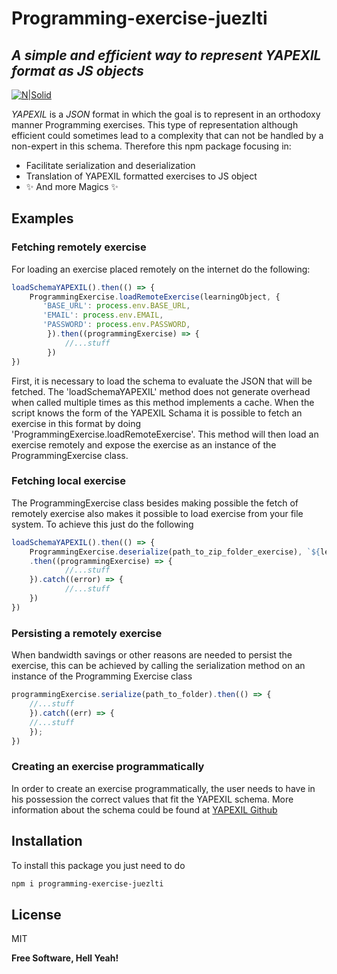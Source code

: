 # Programming-exercise-juezlti
## _A simple and efficient way to represent YAPEXIL format as JS objects_

[![N|Solid](https://www.inesctec.pt/assets/images/logo-black.svg)](https://www.inesctec.pt/pt)


_YAPEXIL_ is a _JSON_ format in which the goal is to represent in an orthodoxy manner Programming exercises. This type of representation although efficient could sometimes lead to a complexity that can not be handled by a non-expert in this schema. Therefore this npm package focusing in:

- Facilitate serialization and deserialization
- Translation of YAPEXIL formatted exercises to JS object
- ✨ And more Magics ✨

## Examples
### Fetching remotely exercise 
For loading an exercise placed remotely on the internet do the following:
```js
loadSchemaYAPEXIL().then(() => {
    ProgrammingExercise.loadRemoteExercise(learningObject, {
       'BASE_URL': process.env.BASE_URL,
       'EMAIL': process.env.EMAIL,
       'PASSWORD': process.env.PASSWORD,
        }).then((programmingExercise) => {
            //...stuff
        })
})
```
First, it is necessary to load the schema to evaluate the JSON that will be fetched. The 'loadSchemaYAPEXIL' method does not generate overhead when called multiple times as this method implements a cache.
When the script knows the form of the YAPEXIL Schama it is possible to fetch an exercise in this format by doing 'ProgrammingExercise.loadRemoteExercise'. This method will then load an exercise remotely and expose the exercise as an instance of the ProgrammingExercise class.
### Fetching local exercise 
The ProgrammingExercise class besides making possible the fetch of remotely exercise also makes it possible to load exercise from your file system. To achieve this just do the following
```js
loadSchemaYAPEXIL().then(() => {
    ProgrammingExercise.deserialize(path_to_zip_folder_exercise), `${learningObject}.zip`)
    .then((programmingExercise) => {
            //...stuff
    }).catch((error) => {
            //...stuff
    })
})
```
### Persisting a remotely exercise 
When bandwidth savings or other reasons are needed to persist the exercise, this can be achieved by calling the serialization method on an instance of the Programming Exercise class
```js
programmingExercise.serialize(path_to_folder).then(() => {
    //...stuff
    }).catch((err) => {
    //...stuff
    });
})
```
### Creating an exercise programmatically 
In order to create an exercise programmatically, the user needs to have in his possession the correct values that fit the YAPEXIL schema. More information about the schema could be found at  [YAPEXIL Github](https://raw.githubusercontent.com/KA226-COVID/APIs/main/schemas/YAPEXIL/YAPEXIL.json)


## Installation
To install this package you just need to do

```sh
npm i programming-exercise-juezlti
```


## License

MIT

**Free Software, Hell Yeah!**


   
